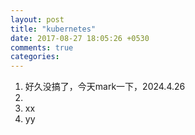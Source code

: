 ```yaml
---
layout: post
title: "kubernetes"
date: 2017-08-27 18:05:26 +0530
comments: true
categories:
---
```



1. 好久没搞了，今天mark一下，2024.4.26
2. 
3. xx
4. yy
